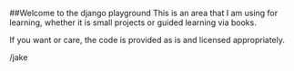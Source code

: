 ##Welcome to the django playground
This is an area that I am using for learning, whether it is small projects or guided learning via books. 

If you want or care, the code is provided as is and licensed appropriately. 

/jake
